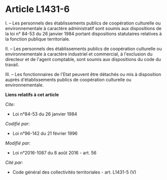 # Article L1431-6

I. – Les personnels des établissements publics de coopération culturelle ou environnementale à caractère administratif sont
soumis aux dispositions de la loi n° 84-53 du 26 janvier 1984 portant dispositions statutaires relatives à la fonction
publique territoriale.

II. – Les personnels des établissements publics de coopération culturelle ou environnementale à caractère industriel et
commercial, à l'exclusion du directeur et de l'agent comptable, sont soumis aux dispositions du code du travail.

III. – Les fonctionnaires de l'Etat peuvent être détachés ou mis à disposition auprès d'établissements publics de coopération
culturelle ou environnementale.

**Liens relatifs à cet article**

_Cite_:

  - Loi n°84-53 du 26 janvier 1984

_Codifié par_:

  - Loi n°96-142 du 21 février 1996

_Modifié par_:

  - Loi n°2016-1087 du 8 août 2016 - art. 56

_Cité par_:

  - Code général des collectivités territoriales - art. L1431-5 (V)
